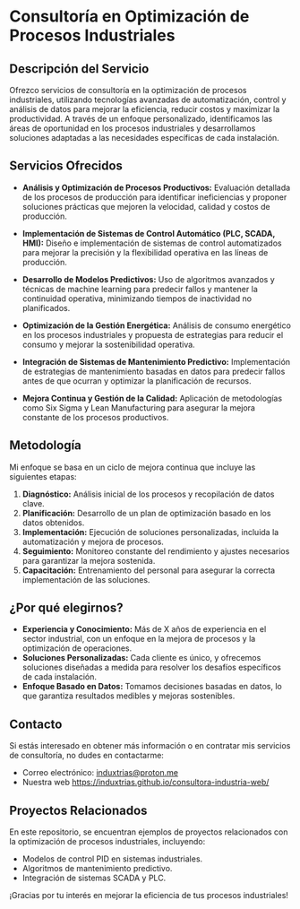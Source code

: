 # Consultoría en Optimización de Procesos Industriales

## Descripción del Servicio

Ofrezco servicios de consultoría en la optimización de procesos industriales, utilizando tecnologías avanzadas de automatización, control y análisis de datos para mejorar la eficiencia, reducir costos y maximizar la productividad. A través de un enfoque personalizado, identificamos las áreas de oportunidad en los procesos industriales y desarrollamos soluciones adaptadas a las necesidades específicas de cada instalación.

## Servicios Ofrecidos

- **Análisis y Optimización de Procesos Productivos:** Evaluación detallada de los procesos de producción para identificar ineficiencias y proponer soluciones prácticas que mejoren la velocidad, calidad y costos de producción.
  
- **Implementación de Sistemas de Control Automático (PLC, SCADA, HMI):** Diseño e implementación de sistemas de control automatizados para mejorar la precisión y la flexibilidad operativa en las líneas de producción.

- **Desarrollo de Modelos Predictivos:** Uso de algoritmos avanzados y técnicas de machine learning para predecir fallos y mantener la continuidad operativa, minimizando tiempos de inactividad no planificados.

- **Optimización de la Gestión Energética:** Análisis de consumo energético en los procesos industriales y propuesta de estrategias para reducir el consumo y mejorar la sostenibilidad operativa.

- **Integración de Sistemas de Mantenimiento Predictivo:** Implementación de estrategias de mantenimiento basadas en datos para predecir fallos antes de que ocurran y optimizar la planificación de recursos.

- **Mejora Continua y Gestión de la Calidad:** Aplicación de metodologías como Six Sigma y Lean Manufacturing para asegurar la mejora constante de los procesos productivos.

## Metodología

Mi enfoque se basa en un ciclo de mejora continua que incluye las siguientes etapas:

1. **Diagnóstico:** Análisis inicial de los procesos y recopilación de datos clave.
2. **Planificación:** Desarrollo de un plan de optimización basado en los datos obtenidos.
3. **Implementación:** Ejecución de soluciones personalizadas, incluida la automatización y mejora de procesos.
4. **Seguimiento:** Monitoreo constante del rendimiento y ajustes necesarios para garantizar la mejora sostenida.
5. **Capacitación:** Entrenamiento del personal para asegurar la correcta implementación de las soluciones.

## ¿Por qué elegirnos?

- **Experiencia y Conocimiento:** Más de X años de experiencia en el sector industrial, con un enfoque en la mejora de procesos y la optimización de operaciones.
- **Soluciones Personalizadas:** Cada cliente es único, y ofrecemos soluciones diseñadas a medida para resolver los desafíos específicos de cada instalación.
- **Enfoque Basado en Datos:** Tomamos decisiones basadas en datos, lo que garantiza resultados medibles y mejoras sostenibles.

## Contacto

Si estás interesado en obtener más información o en contratar mis servicios de consultoría, no dudes en contactarme:


- Correo electrónico: induxtrias@proton.me
- Nuestra web https://induxtrias.github.io/consultora-industria-web/
  

## Proyectos Relacionados

En este repositorio, se encuentran ejemplos de proyectos relacionados con la optimización de procesos industriales, incluyendo:

- Modelos de control PID en sistemas industriales.
- Algoritmos de mantenimiento predictivo.
- Integración de sistemas SCADA y PLC.

¡Gracias por tu interés en mejorar la eficiencia de tus procesos industriales!
